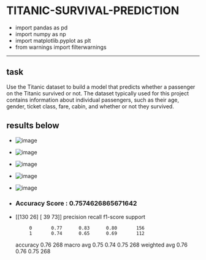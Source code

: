 # TITANIC-SURVIVAL-PREDICTION
- import pandas as pd
- import numpy as np
- import matplotlib.pyplot as plt
- from warnings import filterwarnings

_________________________________________________________________________________________________________________________________________________________________________________
## task
Use the Titanic dataset to build a model that predicts whether a passenger on the Titanic survived or not.
The dataset typically used for this project contains information about individual passengers, such as
their age, gender, ticket class, fare, cabin, and whether or not they survived.

## results below

* ![image](https://github.com/Aniket066/TITANIC-SURVIVAL-PREDICTION/assets/100535216/ffa6d5b9-f9cb-4ac7-8216-e5968f789f1b)
* ![image](https://github.com/Aniket066/TITANIC-SURVIVAL-PREDICTION/assets/100535216/ec1a7b28-31d8-4620-878a-f8555b69351d)
* ![image](https://github.com/Aniket066/TITANIC-SURVIVAL-PREDICTION/assets/100535216/383276fc-ca20-4073-85c7-297320c6419f)
* ![image](https://github.com/Aniket066/TITANIC-SURVIVAL-PREDICTION/assets/100535216/2f9a12d8-34f1-453b-9a53-e5f25aaa25da)
* ![image](https://github.com/Aniket066/TITANIC-SURVIVAL-PREDICTION/assets/100535216/10618931-abda-4328-921b-c9ae3d46ff3f)
* ### Accuracy Score : 0.7574626865671642
* [[130  26]
 [ 39  73]]
              precision    recall  f1-score   support

           0       0.77      0.83      0.80       156
           1       0.74      0.65      0.69       112

    accuracy                           0.76       268
   macro avg       0.75      0.74      0.75       268
weighted avg       0.76      0.76      0.75       268




